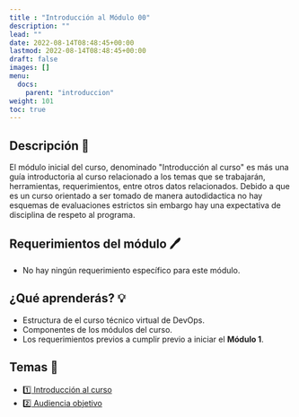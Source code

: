```yaml
---
title : "Introducción al Módulo 00"
description: ""
lead: ""
date: 2022-08-14T08:48:45+00:00
lastmod: 2022-08-14T08:48:45+00:00
draft: false
images: []
menu:
  docs:
    parent: "introduccion"
weight: 101
toc: true
---
```

<!-- markdownlint-disable MD026 -->

## Descripción :memo:

El módulo inicial del curso, denominado "Introducción al curso" es más una guía introductoria al curso relacionado a los temas que se trabajarán, herramientas, requerimientos, entre otros datos relacionados. Debido a que es un curso orientado a ser tomado de manera autodidactica no hay esquemas de evaluaciones estrictos sin embargo hay una expectativa de disciplina de respeto al programa.

## Requerimientos del módulo :pen:

- No hay ningún requerimiento específico para este módulo.

## ¿Qué aprenderás? :bulb:

- Estructura de el curso técnico virtual de DevOps.
- Componentes de los módulos del curso.
- Los requerimientos previos a cumplir previo a iniciar el **Módulo 1**.

## Temas :book:

- [:one: Introducción al curso](../intro-base)
- [:two: Audiencia objetivo](../audiencia-objetivo)
